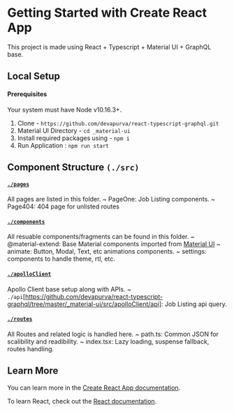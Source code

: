 # Getting Started with Create React App

This project is made using React + Typescript + Material UI + GraphQL base.

## Local Setup

#### Prerequisites
Your system must have Node v10.16.3+.

1. Clone - `https://github.com/devapurva/react-typescript-graphql.git`
2. Material UI Directory - `cd _material-ui`
2. Install required packages using - `npm i`
3. Run Application : `npm run start`

## Component Structure `(./src)`

#### [`./pages`](https://github.com/devapurva/react-typescript-graphql/tree/master/_material-ui/src/pages)

All pages are listed in this folder. 
~ PageOne: Job Listing components. 
~ Page404: 404 page for unlisted routes

#### [`./components`](https://github.com/devapurva/react-typescript-graphql/tree/master/_material-ui/src/components)

All resuable components/fragments can be found in this folder. 
~ @material-extend: Base Material components imported from [Material UI](https://mui.com/)
~ animate: Button, Modal, Text, etc animations components. 
~ settings: components to handle theme, rtl, etc. 

#### [`./apolloClient`](https://github.com/devapurva/react-typescript-graphql/tree/master/_material-ui/src/apolloClient)

Apollo Client base setup along with APIs.
~ `./api`[https://github.com/devapurva/react-typescript-graphql/tree/master/_material-ui/src/apolloClient/api]: Job Listing api query. 

#### [`./routes`](https://github.com/devapurva/react-typescript-graphql/tree/master/_material-ui/src/routes)

All Routes and related logic is handled here. 
~ path.ts: Common JSON for scalibility and readibility. 
~ index.tsx: Lazy loading, suspense fallback, routes handling. 


## Learn More

You can learn more in the [Create React App documentation](https://facebook.github.io/create-react-app/docs/getting-started).

To learn React, check out the [React documentation](https://reactjs.org/).
